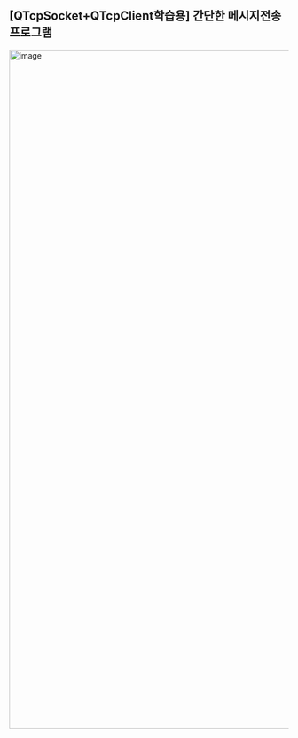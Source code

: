 <h2>[QTcpSocket+QTcpClient학습용] 간단한 메시지전송 프로그램</h2>
<img width="1225" alt="image" src="https://github.com/user-attachments/assets/32da2e44-6d65-43f6-a849-a199701a513e">
